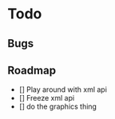 # Todo

## Bugs

## Roadmap
- [] Play around with xml api
- [] Freeze xml api
- [] do the graphics thing
